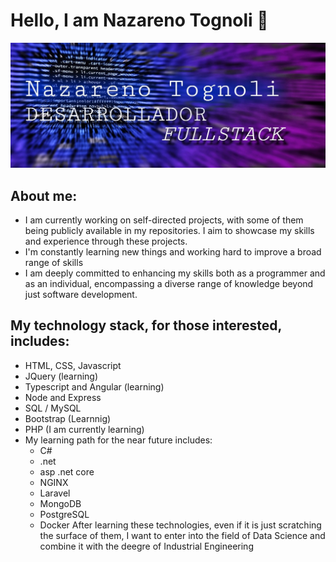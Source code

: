 # Hello, I am Nazareno Tognoli 👋
<img src="banner3.jpg"></img>
## About me:
- I am currently working on self-directed projects, with some of them being publicly available in my repositories. I aim to showcase my skills and experience through these projects.
- I'm constantly learning new things and working hard to improve a broad range of skills
- I am deeply committed to enhancing my skills both as a programmer and as an individual, encompassing a diverse range of knowledge beyond just software development.
## My technology stack, for those interested, includes:
- HTML, CSS, Javascript
- JQuery (learning)
- Typescript and Angular (learning)
- Node and Express
- SQL / MySQL
- Bootstrap (Learnnig)
- PHP (I am currently learning)
- My learning path for the near future includes:
  - C#
  - .net
  - asp .net core
  - NGINX
  - Laravel
  - MongoDB
  - PostgreSQL
  - Docker
After learning these technologies, even if it is just scratching the surface of them, I want to enter into the field of Data Science and combine it with the deegre of Industrial Engineering
